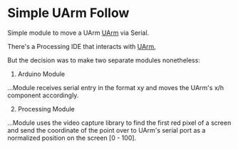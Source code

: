# Simple UArm Follow

Simple module to move a UArm [UArm](http://developer.ufactory.cc/) via Serial.

There's a Processing IDE that interacts with [UArm](http://developer.ufactory.cc/quickstart/processing/),

But the decision was to make two separate modules nonetheless:

1. Arduino Module

...Module receives serial entry in the format <x>x<y>y and moves the UArm's x/h component accordingly.

2. Processing Module

...Module uses the video capture library to find the first red pixel of a screen and send the coordinate of the point over to UArm's serial port as a normalized position on the screen [0 - 100].

